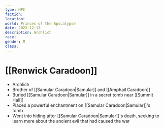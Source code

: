 ```yaml
---
type: NPC
faction: 
location: 
world: Princes of the Apocalypse
date: 2023-12-12
description: Archlich
race: 
gender: M
class:
---
```

# [[Renwick Caradoon]]

- Archlich
- Brother of [[Samular Caradoon|Samular]] and [[Amphail Caradoon]]
- Buried [[Samular Caradoon|Samular]] in a secret tomb near [[Summit Hall]]
- Placed a powerful enchantment on [[Samular Caradoon|Samular]]'s tomb
- Went into hiding after [[Samular Caradoon|Samular]]'s death, seeking to learn more about the ancient evil that had caused the war